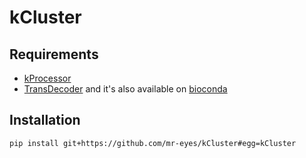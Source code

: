 # kCluster

## Requirements

- [kProcessor](https://github.com/dib-lab/kProcessor/tree/devel/docs/python)
- [TransDecoder](https://github.com/TransDecoder/TransDecoder/wiki) and it's also available on [bioconda](https://anaconda.org/bioconda/transdecoder)

## Installation

`pip install git+https://github.com/mr-eyes/kCluster#egg=kCluster`

